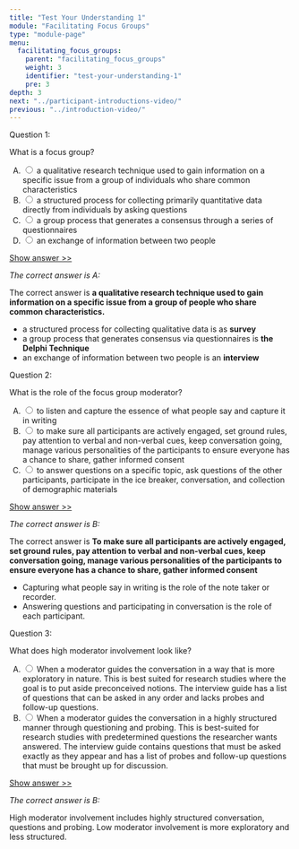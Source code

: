 ```yaml
---
title: "Test Your Understanding 1"
module: "Facilitating Focus Groups"
type: "module-page"
menu:
  facilitating_focus_groups:
    parent: "facilitating_focus_groups"
    weight: 3
    identifier: "test-your-understanding-1"
    pre: 3
depth: 3
next: "../participant-introductions-video/"
previous: "../introduction-video/"
---
```

<form method="post" action="."><div class="pageblock"><div class="cases">
<div class="casetitle">
    Question 1:
  </div>
<div class="casecontent">
<div class="casequestion">
<p>What is a focus group?</p>
<form id="form-373" method="post">
<!-- go through each question type, note that only the
        rhetorical and matching blocks have form tags -->
<!-- -->
<ol type="A"><!-- Think this is done... -->
<li>
<div class="answer-value">
<input name="question373" type="radio" value="a qualitative research technique used to gain information on a specific issue from a group of individuals who share common characteristics">
                    a qualitative research technique used to gain information on a specific issue from a group of individuals who share common characteristics
                  </div>
</li>
<li>
<div class="answer-value">
<input name="question373" type="radio" value="a structured process for collecting primarily quantitative data directly from individuals by asking questions">
                    a structured process for collecting primarily quantitative data directly from individuals by asking questions
                  </div>
</li>
<li>
<div class="answer-value">
<input name="question373" type="radio" value="a group process that generates a consensus through a series of questionnaires">
                    a group process that generates a consensus through a series of questionnaires
                  </div>
</li>
<li>
<div class="answer-value">
<input name="question373" type="radio" value="an exchange of information between two people">
                    an exchange of information between two people
                  </div>
</li>
</ol>
<!-- -->
<!-- -->
<!-- adding show answer block for feedback here -->
<!-- end show answer block for feedback here -->
<!-- -->
<!-- -->
<!-- -->
</form>
<!-- -->
</div>
<!-- we want to show the answer no matter what -->
<!-- might be easier to edit question types
    directly since we show answer no matter what -->
<!-- -->
<!-- -->
<div class="casesanswerdisplay">
<a class="moretoggle" href="#q373">Show answer >></a>
<div class="toggleable" id="q373">
<p>
<i>The correct answer is A:</i>
</p><p>The correct answer is <b>a qualitative research technique used to gain information on a specific issue from a group of people who share common characteristics.</b>
</p><ul>
<li>a structured process for collecting qualitative data is as <b>survey</b></li>
<li>a group process that generates consensus via questionnaires is <b>the Delphi Technique</b></li>
<li>an exchange of information between two people is an <b>interview</b></li></ul>
</div>
</div>
</div>
</div>

<div class="cases">
<div class="casetitle">
    Question 2:
  </div>
<div class="casecontent">
<div class="casequestion">
<p>What is the role of the focus group moderator?</p>
<form id="form-374" method="post">
<!-- go through each question type, note that only the
        rhetorical and matching blocks have form tags -->
<!-- -->
<ol type="A"><!-- Think this is done... -->
<li>
<div class="answer-value">
<input name="question374" type="radio" value="to listen and capture the essence of what people say and capture it in writing">
                    to listen and capture the essence of what people say and capture it in writing
                  </div>
</li>
<li>
<div class="answer-value">
<input name="question374" type="radio" value="to make sure all participants are actively engaged, set ground rules, pay attention to verbal and non-verbal cues, keep conversation going, manage various personalities of the participants to ensure everyone has a chance to share, gather informed consent">
                    to make sure all participants are actively engaged, set ground rules, pay attention to verbal and non-verbal cues, keep conversation going, manage various personalities of the participants to ensure everyone has a chance to share, gather informed consent
                  </div>
</li>
<li>
<div class="answer-value">
<input name="question374" type="radio" value="to answer questions on a specific topic, ask questions of the other participants, participate in the ice breaker, conversation, and collection of demographic materials">
                    to answer questions on a specific topic, ask questions of the other participants, participate in the ice breaker, conversation, and collection of demographic materials
                  </div>
</li>
</ol>
<!-- -->
<!-- -->
<!-- adding show answer block for feedback here -->
<!-- end show answer block for feedback here -->
<!-- -->
<!-- -->
<!-- -->
</form>
<!-- -->
</div>
<!-- we want to show the answer no matter what -->
<!-- might be easier to edit question types
    directly since we show answer no matter what -->
<!-- -->
<!-- -->
<div class="casesanswerdisplay">
<a class="moretoggle" href="#q374">Show answer >></a>
<div class="toggleable" id="q374">
<p>
<i>The correct answer is B:</i>
</p><p>The correct answer is <b>To make sure all participants are actively engaged, set ground rules, pay attention to verbal and non-verbal cues, keep conversation going, manage various personalities of the participants to ensure everyone has a chance to share, gather informed consent</b>
</p><ul>
<li>
Capturing what people say in writing is the role of the note taker or recorder.</li>
<li>Answering questions and participating in conversation is the role of each participant.</li></ul>
</div>
</div>
</div>
</div>

<div class="cases">
<div class="casetitle">
    Question 3:
  </div>
<div class="casecontent">
<div class="casequestion">
<p>What does high moderator involvement look like?</p>
<form id="form-375" method="post">
<!-- go through each question type, note that only the
        rhetorical and matching blocks have form tags -->
<!-- -->
<ol type="A"><!-- Think this is done... -->
<li>
<div class="answer-value">
<input name="question375" type="radio" value="When a moderator guides the conversation in a way that is more exploratory in nature. This is best suited for research studies where the goal is to put aside preconceived notions. The interview guide has a list of questions that can be asked in any order and lacks probes and follow-up questions.">
                    When a moderator guides the conversation in a way that is more exploratory in nature. This is best suited for research studies where the goal is to put aside preconceived notions. The interview guide has a list of questions that can be asked in any order and lacks probes and follow-up questions.
                  </div>
</li>
<li>
<div class="answer-value">
<input name="question375" type="radio" value="When a moderator guides the conversation in a highly structured manner through questioning and probing. This is best-suited for research studies with predetermined questions the researcher wants answered. The interview guide contains questions that must be asked exactly as they appear and has a list of probes and follow-up questions that must be brought up for discussion.">
                    When a moderator guides the conversation in a highly structured manner through questioning and probing. This is best-suited for research studies with predetermined questions the researcher wants answered. The interview guide contains questions that must be asked exactly as they appear and has a list of probes and follow-up questions that must be brought up for discussion.
                  </div>
</li>
</ol>
<!-- -->
<!-- -->
<!-- adding show answer block for feedback here -->
<!-- end show answer block for feedback here -->
<!-- -->
<!-- -->
<!-- -->
</form>
<!-- -->
</div>
<!-- we want to show the answer no matter what -->
<!-- might be easier to edit question types
    directly since we show answer no matter what -->
<!-- -->
<!-- -->
<div class="casesanswerdisplay">
<a class="moretoggle" href="#q375">Show answer >></a>
<div class="toggleable" id="q375">
<p>
<i>The correct answer is B:</i>
</p><p>High moderator involvement includes highly structured conversation, questions and probing. Low moderator involvement is more exploratory and less structured.</p>
</div>
</div>
</div>
</div>
<script>
  jQuery(document).ready(function(){
	  jQuery("button.reading-exercise").on('click', function(evt){
		  jQuery(this).parent().parent().parent().find("div.question_response").css('display','block');
	  });
	  
  }); // end doc.ready
  </script>
<script src="js/quizshow.js"></script>
</div></form>